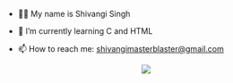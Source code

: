 * 😮‍💨 My name is Shivangi Singh


* 🌱 I’m currently learning C and HTML


* 📫 How to reach me: shivangimasterblaster@gmail.com




<p align="center">
  <img src="https://capsule-render.vercel.app/api?text=Hey Everyone!🕹️&animation=fadeIn&type=waving&color=gradient&height=100"/>
</p>
